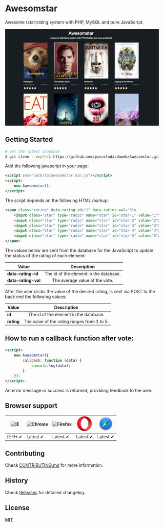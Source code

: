 # Awesomstar

Awesome (star)rating system with PHP, MySQL and pure JavaScript.

![](screenshot.jpg)

## Getting Started

```bash
# Get the latest snapshot
$ git clone --depth=1 https://github.com/pinceladasdaweb/Awesomstar.git
```

Add the following javascript in your page:

```html
<script src="path/to/awesomstar.min.js"></script>
<script>
    new Awesomstar();
</script>
```

The script depends on the following HTML markup:

```html
<span class="rating" data-rating-id="1" data-rating-val="3">
    <input class="star" type="radio" name="star" id="star-1" value="1"><label for="star-1">1</label>
    <input class="star" type="radio" name="star" id="star-2" value="2"><label for="star-2">2</label>
    <input class="star" type="radio" name="star" id="star-3" value="3"><label for="star-3">3</label>
    <input class="star" type="radio" name="star" id="star-4" value="4"><label for="star-4">4</label>
    <input class="star" type="radio" name="star" id="star-5" value="5"><label for="star-5">5</label>
</span>
```

The values below are sent from the database for the JavaScript to update the status of the rating of each element:

| Value                              | Description                                                 |
| ---------------------------------- |:-----------------------------------------------------------:|
| **data-rating-id**                 | The id of the element in the database.                      |
| **data-rating-val**                | The average value of the vote.                              |

After the user clicks the value of the desired rating, is sent via POST to the back end the following values:

| Value                              | Description                                                 |
| ---------------------------------- |:-----------------------------------------------------------:|
| **id**                             | The id of the element in the database.                      |
| **rating**                         | The value of the rating ranges from 1 to 5.                 |

## How to run a callback function after vote:

```html
<script>
    new Awesomstar({
        callback: function (data) {
            console.log(data);
        }
    });
</script>
```

An error message or success is returned, providing feedback to the user.

## Browser support

![IE](https://raw.githubusercontent.com/alrra/browser-logos/master/internet-explorer/internet-explorer_48x48.png) | ![Chrome](https://raw.githubusercontent.com/alrra/browser-logos/master/chrome/chrome_48x48.png) | ![Firefox](https://raw.githubusercontent.com/alrra/browser-logos/master/firefox/firefox_48x48.png) | ![Opera](https://raw.githubusercontent.com/alrra/browser-logos/master/opera/opera_48x48.png) | ![Safari](https://raw.githubusercontent.com/alrra/browser-logos/master/safari/safari_48x48.png)
--- | --- | --- | --- | --- |
IE 9+ ✔ | Latest ✔ | Latest ✔ | Latest ✔ | Latest ✔ |

## Contributing

Check [CONTRIBUTING.md](CONTRIBUTING.md) for more information.

## History

Check [Releases](https://github.com/pinceladasdaweb/Awesomstar/releases) for detailed changelog.

## License

[MIT](LICENSE)
